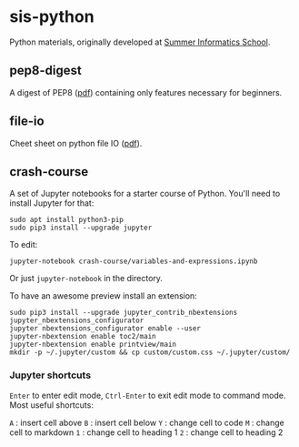 # sis-python

Python materials, originally developed at [Summer Informatics School](http://lksh.ru/).

## pep8-digest

A digest of PEP8 ([pdf](https://github.com/citxx/sis-python/releases/download/last/pep8-digest.pdf)) containing only features necessary for beginners.


## file-io

Cheet sheet on python file IO ([pdf](https://github.com/citxx/sis-python/releases/download/last/file-io.pdf)).


## crash-course

A set of Jupyter notebooks for a starter course of Python.
You'll need to install Jupyter for that:

    sudo apt install python3-pip
    sudo pip3 install --upgrade jupyter 

To edit:

    jupyter-notebook crash-course/variables-and-expressions.ipynb

Or just `jupyter-notebook` in the directory.

To have an awesome preview install an extension:

    sudo pip3 install --upgrade jupyter_contrib_nbextensions jupyter_nbextensions_configurator
    jupyter nbextensions_configurator enable --user
    jupyter-nbextension enable toc2/main
    jupyter-nbextension enable printview/main
    mkdir -p ~/.jupyter/custom && cp custom/custom.css ~/.jupyter/custom/

### Jupyter shortcuts

`Enter` to enter edit mode, `Ctrl-Enter` to exit edit mode to command mode. Most useful shortcuts:

`A` : insert cell above
`B` : insert cell below
`Y` : change cell to code
`M` : change cell to markdown
`1` : change cell to heading 1
`2` : change cell to heading 2

